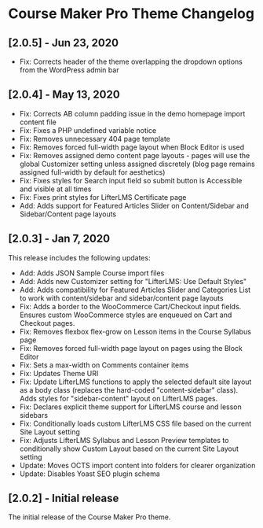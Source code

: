 # Course Maker Pro Theme Changelog

## [2.0.5] - Jun 23, 2020
* Fix: Corrects header of the theme overlapping the dropdown options from the WordPress admin bar

## [2.0.4] - May 13, 2020
* Fix: Corrects AB column padding issue in the demo homepage import content file
* Fix: Fixes a PHP undefined variable notice
* Fix: Removes unnecessary 404 page template
* Fix: Removes forced full-width page layout when Block Editor is used
* Fix: Removes assigned demo content page layouts - pages will use the global Customizer setting unless assigned discretely (blog page remains assigned full-width by default for aesthetics)
* Fix: Fixes styles for Search input field so submit button is Accessible and visible at all times
* Fix: Fixes print styles for LifterLMS Certificate page
* Add: Adds support for Featured Articles Slider on Content/Sidebar and Sidebar/Content page layouts

## [2.0.3] - Jan 7, 2020
This release includes the following updates:
* Add: Adds JSON Sample Course import files
* Add: Adds new Customizer setting for "LifterLMS: Use Default Styles"
* Add: Adds compatibility for Featured Articles Slider and Categories List to work with content/sidebar and sidebar/content page layouts
* Fix: Adds a border to the WooCommerce Cart/Checkout input fields. Ensures custom WooCommerce styles are enqueued on Cart and Checkout pages.
* Fix: Removes flexbox flex-grow on Lesson items in the Course Syllabus page
* Fix: Removes forced full-width page layout on pages using the Block Editor
* Fix: Sets a max-width on Comments container items
* Fix: Updates Theme URI
* Fix: Update LifterLMS functions to apply the selected default site layout as a body class (replaces the hard-coded "content-sidebar" class). Adds styles for "sidebar-content" layout on LifterLMS pages.
* Fix: Declares explicit theme support for LifterLMS course and lesson sidebars
* Fix: Conditionally loads custom LifterLMS CSS file based on the current Site Layout setting
* Fix: Adjusts LifterLMS Syllabus and Lesson Preview templates to conditionally show Custom Layout based on the current Site Layout setting
* Update: Moves OCTS import content into folders for clearer organization
* Update: Disables Yoast SEO plugin schema

## [2.0.2] - Initial release
The initial release of the Course Maker Pro theme.
